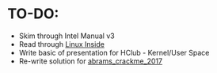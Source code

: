 # TO-DO:
* Skim through Intel Manual v3
* Read through [Linux Inside](https://0xax.gitbooks.io/linux-insides/content/Booting/linux-bootstrap-1.html)
* Write basic of presentation for HClub - Kernel/User Space
* Re-write solution for [abrams_crackme_2017](https://github.com/mr6r4y/re-write-ups/tree/master/crackmes/abrams_crackme_2017/solution)
